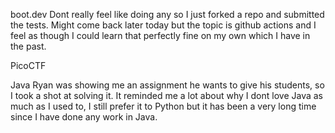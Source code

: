 boot.dev
Dont really feel like doing any so I just forked a repo and submitted the tests. Might come back later today but the topic is github actions and I feel as though I could learn that perfectly fine on my own which I have in the past.

PicoCTF


Java
Ryan was showing me an assignment he wants to give his students, so I took a shot at solving it.
 It reminded me a lot about why I dont love Java as much as I used to, I still prefer it to Python but it has been a very long time since I have done any work in Java.